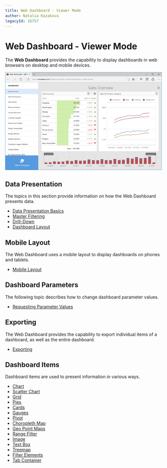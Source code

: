 ```yaml
---
title: Web Dashboard - Viewer Mode
author: Natalia Kazakova
legacyId: 16757
---
```

# Web Dashboard - Viewer Mode
The **Web Dashboard** provides the capability to display dashboards in web browsers on desktop and mobile devices.

![WebDashboard_ViewerMode_Overview_dx](../images/img127377.png)

## Data Presentation
The topics in this section provide information on how the Web Dashboard presents data.
* [Data Presentation Basics ](web-dashboard-viewer-mode/data-presentation/data-presentation-basics.md)
* [Master Filtering](web-dashboard-viewer-mode/data-presentation/master-filtering.md)
* [Drill-Down](web-dashboard-viewer-mode/data-presentation/drill-down.md)
* [Dashboard Layout](web-dashboard-viewer-mode/data-presentation/dashboard-layout.md)

## Mobile Layout
The Web Dashboard uses a mobile layout to display dashboards on phones and tablets.
* [Mobile Layout](web-dashboard-viewer-mode/mobile-layout.md)

## Dashboard Parameters
The following topic describes how to change dashboard parameter values.
* [Requesting Parameter Values](web-dashboard-viewer-mode/dashboard-parameters/requesting-parameter-values.md)

## Exporting
The Web Dashboard provides the capability to export individual items of a dashboard, as well as the entire dashboard.
* [Exporting](web-dashboard-viewer-mode/exporting.md)

## Dashboard Items
Dashboard items are used to present information in various ways.
* [Chart](web-dashboard-viewer-mode/dashboard-items/chart.md)
* [Scatter Chart](web-dashboard-viewer-mode/dashboard-items/scatter-chart.md)
* [Grid](web-dashboard-viewer-mode/dashboard-items/grid.md)
* [Pies](web-dashboard-viewer-mode/dashboard-items/pies.md)
* [Cards](web-dashboard-viewer-mode/dashboard-items/cards.md)
* [Gauges](web-dashboard-viewer-mode/dashboard-items/gauges.md)
* [Pivot](web-dashboard-viewer-mode/dashboard-items/pivot.md)
* [Choropleth Map](web-dashboard-viewer-mode/dashboard-items/choropleth-map.md)
* [Geo Point Maps](web-dashboard-viewer-mode/dashboard-items/geo-point-maps.md)
* [Range Filter](web-dashboard-viewer-mode/dashboard-items/range-filter.md)
* [Image](web-dashboard-viewer-mode/dashboard-items/image.md)
* [Text Box](web-dashboard-viewer-mode/dashboard-items/text-box.md)
* [Treemap](web-dashboard-viewer-mode/dashboard-items/treemap.md)
* [Filter Elements](web-dashboard-viewer-mode/dashboard-items/filter-elements.md)
* [Tab Container](web-dashboard-viewer-mode/dashboard-items/tab-container.md)